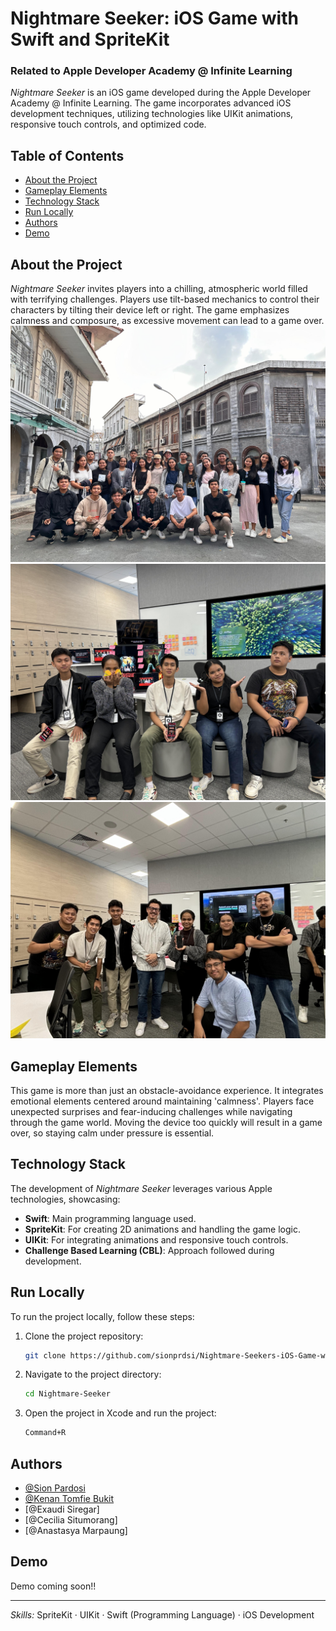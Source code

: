 # Nightmare Seeker: iOS Game with Swift and SpriteKit

### Related to Apple Developer Academy @ Infinite Learning

*Nightmare Seeker* is an iOS game developed during the Apple Developer Academy @ Infinite Learning. The game incorporates advanced iOS development techniques, utilizing technologies like UIKit animations, responsive touch controls, and optimized code.

## Table of Contents
- [About the Project](#about-the-project)
- [Gameplay Elements](#gameplay-elements)
- [Technology Stack](#technology-stack)
- [Run Locally](#run-locally)
- [Authors](#authors)
- [Demo](#demo)

## About the Project
*Nightmare Seeker* invites players into a chilling, atmospheric world filled with terrifying challenges. Players use tilt-based mechanics to control their characters by tilting their device left or right. The game emphasizes calmness and composure, as excessive movement can lead to a game over.
![Pict1](pict1.jpg)
![Pict2](pict2.jpg)
![Pict4](pict4.jpg)

## Gameplay Elements

This game is more than just an obstacle-avoidance experience. It integrates emotional elements centered around maintaining 'calmness'. Players face unexpected surprises and fear-inducing challenges while navigating through the game world. Moving the device too quickly will result in a game over, so staying calm under pressure is essential.

## Technology Stack

The development of *Nightmare Seeker* leverages various Apple technologies, showcasing:
- **Swift**: Main programming language used.
- **SpriteKit**: For creating 2D animations and handling the game logic.
- **UIKit**: For integrating animations and responsive touch controls.
- **Challenge Based Learning (CBL)**: Approach followed during development.

## Run Locally

To run the project locally, follow these steps:

1. Clone the project repository:
    ```bash
    git clone https://github.com/sionprdsi/Nightmare-Seekers-iOS-Game-with-Swift-and-SpriteKit.git
    ```

2. Navigate to the project directory:
    ```bash
    cd Nightmare-Seeker
    ```

3. Open the project in Xcode and run the project:
    ```bash
    Command+R
    ```

## Authors

- [@Sion Pardosi](https://github.com/sionprdsi)
- [@Kenan Tomfie Bukit](https://github.com/khensin166)
- [@Exaudi Siregar]
- [@Cecilia Situmorang]
- [@Anastasya Marpaung]

## Demo

Demo coming soon!!

---

*Skills:* SpriteKit · UIKit · Swift (Programming Language) · iOS Development
